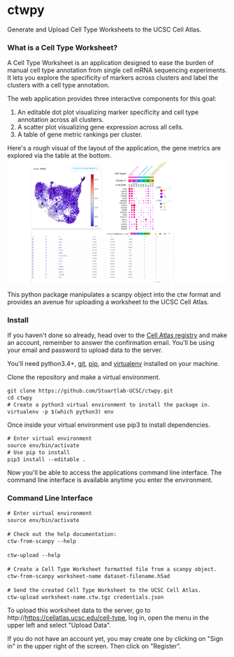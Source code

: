 # ctwpy
Generate and Upload Cell Type Worksheets to the UCSC Cell Atlas.

### What is a Cell Type Worksheet?
A Cell Type Worksheet is an application designed to ease the burden of manual cell type annotation from single cell
mRNA sequencing experiments. It lets you explore the specificity of markers across clusters and label the clusters
with a cell type annotation.

The web application provides three interactive components for this goal:

1. An editable dot plot visualizing marker specificity and cell type annotation across all clusters.
2. A scatter plot visualizing gene expression across all cells.
3. A table of gene metric rankings per cluster.

Here's a rough visual of the layout of the application, the gene metrics are explored via the table at the bottom.
![Alt text](cell_atlas_layout.png)

This python package manipulates a scanpy object into the ctw format and provides an avenue for uploading a worksheet to the UCSC Cell Atlas.

### Install

If you haven't done so already, head over to the [Cell Atlas registry](https://cellatlasapi.ucsc.edu/user/register)
and make an account, remember to answer the confirmation email. You'll be using your email and password to upload
data to the server.

You'll need python3.4+, [git](https://gist.github.com/derhuerst/1b15ff4652a867391f03), [pip](https://pip.pypa.io/en/stable/installing/), and [virtualenv](https://virtualenv.pypa.io/en/latest/installation/) installed on your machine.

Clone the repository and make a virtual environment.
```
git clone https://github.com/Stuartlab-UCSC/ctwpy.git
cd ctwpy
# Create a python3 virtual environment to install the package in.
virtualenv -p $(which python3) env
```
 Once inside your virtual environment use pip3 to install dependencies.
```
# Enter virtual environment
source env/bin/activate
# Use pip to install
pip3 install --editable .
```
Now you'll be able to access the applications command line interface. The command line interface is available anytime you enter the environment.
### Command Line Interface
```
# Enter virtual environment
source env/bin/activate

# Check out the help documentation:
ctw-from-scanpy --help

ctw-upload --help

# Create a Cell Type Worksheet formatted file from a scanpy object.
ctw-from-scanpy worksheet-name dataset-filename.h5ad

# Send the created Cell Type Worksheet to the UCSC Cell Atlas.
ctw-upload worksheet-name.ctw.tgz credentials.json
```

To upload this worksheet data to the server, go to http://https://cellatlas.ucsc.edu/cell-type, 
log in, open the menu in the upper left and select "Upload Data".

If you do not have an account yet, you may create one by clicking on "Sign in" in the upper 
right of the screen. Then click on "Register".
